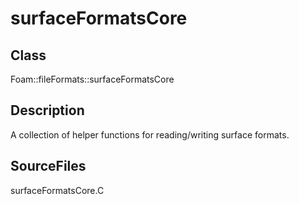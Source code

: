 # surfaceFormatsCore 
## Class
Foam::fileFormats::surfaceFormatsCore

## Description
A collection of helper functions for reading/writing surface formats.

## SourceFiles
surfaceFormatsCore.C

